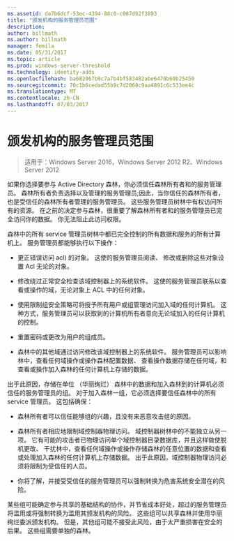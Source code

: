 ```yaml
---
ms.assetid: da7b6dcf-53ec-4394-88c0-c087d92f3893
title: "颁发机构的服务管理员范围"
description: 
author: billmath
ms.author: billmath
manager: femila
ms.date: 05/31/2017
ms.topic: article
ms.prod: windows-server-threshold
ms.technology: identity-adds
ms.openlocfilehash: ba682067b9c7a7b4bf583482abe6470b60b25450
ms.sourcegitcommit: 70c1b6cedad55b9c7d2068c9aa4891c6c533ee4c
ms.translationtype: MT
ms.contentlocale: zh-CN
ms.lasthandoff: 07/03/2017
---
```

# <a name="service-administrator-scope-of-authority"></a>颁发机构的服务管理员范围

>适用于：Windows Server 2016，Windows Server 2012 R2、Windows Server 2012

如果你选择要参与 Active Directory 森林，你必须信任森林所有者和的服务管理员。 森林所有者负责选择以及管理的服务管理员;因此，当你信任的森林所有者，也是受信任的森林所有者管理的服务管理员。 这些服务管理员树林中有权访问所有的资源。 在之前的决定参与森林，很重要了解森林所有者和的服务管理员已完全访问你的数据。 你无法阻止此访问权限。  
  
森林中的所有 service 管理员树林中都已完全控制的所有数据和服务的所有计算机上。 服务管理员都能够执行以下操作：  
  
-   更正错误访问 acl) 的对象。 这使的服务管理员阅读、 修改或删除这些对象设置 Acl 无论的对象。  
  
-   修改绕过正常安全检查该域控制器上的系统软件。 这使的服务管理员联系以查看或操作的域，无论对象上 ACL 中的任何对象。  
  
-   使用限制组安全策略可将授予所有用户或组管理访问加入域的任何计算机。 这种方式，服务管理员可以获取到的计算机所有者意向无论域加入的任何计算机的控制。  
  
-   重置密码或更改为用户的组成员。  
  
-   森林中的其他域通过访问修改该域控制器上的系统软件。 服务管理员可以影响林中，查看任何域操作或操作森林配置数据、 查看操作数据存储在任何域，和查看或操作加入森林的任何计算机上存储的数据。  
  
出于此原因，存储在单位 （华丽绚烂） 森林中的数据和加入森林到的计算机必须信任的服务管理员的组。 对于加入森林一组，它必须选择要信任森林中的所有 service 管理员。 这包括确保：  
  
-   森林所有者可以信任能够组的兴趣，且没有来恶意攻击组的原因。  
  
-   森林所有者相应地限制域控制器物理访问。 域控制器树林中的不能独立从另一项。 它有可能的攻击者已物理访问单个域控制器目录数据库，并且这样做使脱机更改、 干扰林中，查看任何域操作或操作存储森林的任意位置的数据和查看或处理加入森林的任何计算机上存储数据。 出于此原因，域控制器物理访问必须将限制为受信任的人员。  
  
-   你将了解，并接受受信任的服务管理员可以强制转换为危害系统安全潜在的风险。  
  
某些组可能确定参与共享的基础结构的协作，并节省成本好处，超过的服务管理员将滥用或将强制转换为滥用其颁发机构的风险。 这些组可以共享森林并使用华丽绚烂委派颁发机构。 但是，其他组可能不接受此风险，由于太严重损害在安全的后果。 这些组需要单独的森林。  
  


